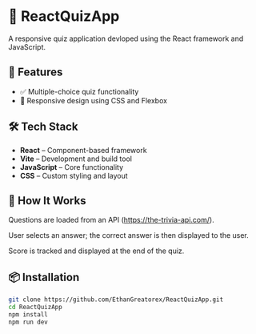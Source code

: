 # 🎯 ReactQuizApp

A responsive quiz application devloped using the React framework and JavaScript.

## 🚀 Features

- ✅ Multiple-choice quiz functionality
- 🎨 Responsive design using CSS and Flexbox

## 🛠️ Tech Stack

- **React** – Component-based framework
- **Vite** – Development and build tool
- **JavaScript** – Core functionality
- **CSS** – Custom styling and layout

## 🧠 How It Works
Questions are loaded from an API (https://the-trivia-api.com/).

User selects an answer; the correct answer is then displayed to the user.

Score is tracked and displayed at the end of the quiz.

## 📦 Installation

```bash
git clone https://github.com/EthanGreatorex/ReactQuizApp.git
cd ReactQuizApp
npm install
npm run dev
